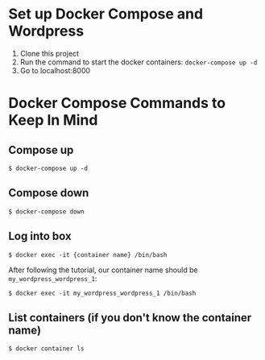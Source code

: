 # Set up Docker Compose and Wordpress

1. Clone this project
2. Run the command to start the docker containers: `docker-compose up -d`
3. Go to localhost:8000

# Docker Compose Commands to Keep In Mind

## Compose up
`$ docker-compose up -d`

## Compose down
`$ docker-compose down`

## Log into box
`$ docker exec -it {container name} /bin/bash`

After following the tutorial, our container name should be `my_wordpress_wordpress_1`:

`$ docker exec -it my_wordpress_wordpress_1 /bin/bash`

## List containers (if you don't know the container name)
`$ docker container ls`
